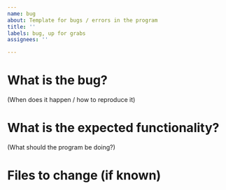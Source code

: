 ```yaml
---
name: bug
about: Template for bugs / errors in the program
title: ''
labels: bug, up for grabs
assignees: ''

---
```


# What is the bug?
(When does it happen / how to reproduce it)

# What is the expected functionality?
(What should the program be doing?)

# Files to change (if known)
